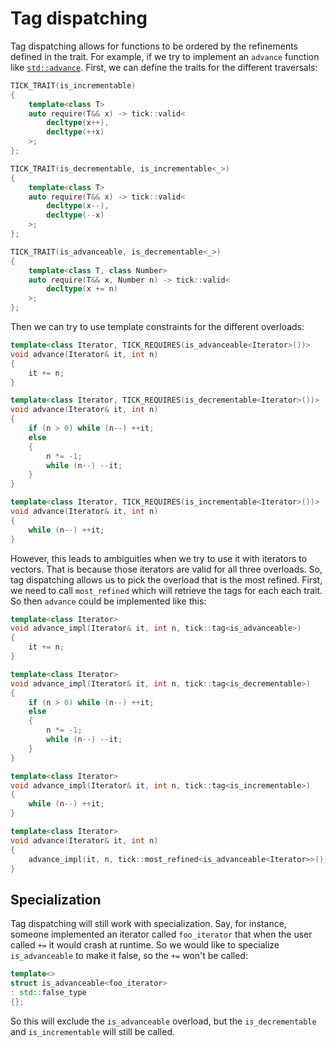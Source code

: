 Tag dispatching
===============

Tag dispatching allows for functions to be ordered by the refinements defined in the trait. For example, if we try to implement an `advance` function like [`std::advance`](http://en.cppreference.com/w/cpp/iterator/advance). First, we can define the traits for the different traversals:

```cpp
TICK_TRAIT(is_incrementable)
{
    template<class T>
    auto require(T&& x) -> tick::valid<
        decltype(x++),
        decltype(++x)
    >;
};

TICK_TRAIT(is_decrementable, is_incrementable<_>)
{
    template<class T>
    auto require(T&& x) -> tick::valid<
        decltype(x--),
        decltype(--x)
    >;
};

TICK_TRAIT(is_advanceable, is_decrementable<_>)
{
    template<class T, class Number>
    auto require(T&& x, Number n) -> tick::valid<
        decltype(x += n)
    >;
};
```

Then we can try to use template constraints for the different overloads:

```cpp
template<class Iterator, TICK_REQUIRES(is_advanceable<Iterator>())>
void advance(Iterator& it, int n)
{
    it += n;
}

template<class Iterator, TICK_REQUIRES(is_decrementable<Iterator>())>
void advance(Iterator& it, int n)
{
    if (n > 0) while (n--) ++it;
    else 
    {
        n *= -1;
        while (n--) --it;
    }
}

template<class Iterator, TICK_REQUIRES(is_incrementable<Iterator>())>
void advance(Iterator& it, int n)
{
    while (n--) ++it;
}
```

However, this leads to ambiguities when we try to use it with iterators to vectors. That is because those iterators are valid for all three overloads. So, tag dispatching allows us to pick the overload that is the most refined. First, we need to call `most_refined` which will retrieve the tags for each each trait. So then `advance` could be implemented like this:

```cpp
template<class Iterator>
void advance_impl(Iterator& it, int n, tick::tag<is_advanceable>)
{
    it += n;
}

template<class Iterator>
void advance_impl(Iterator& it, int n, tick::tag<is_decrementable>)
{
    if (n > 0) while (n--) ++it;
    else 
    {
        n *= -1;
        while (n--) --it;
    }
}

template<class Iterator>
void advance_impl(Iterator& it, int n, tick::tag<is_incrementable>)
{
    while (n--) ++it;
}

template<class Iterator>
void advance(Iterator& it, int n)
{
    advance_impl(it, n, tick::most_refined<is_advanceable<Iterator>>());
}
```

Specialization
--------------

Tag dispatching will still work with specialization. Say, for instance, someone implemented an iterator called `foo_iterator` that when the user called `+=` it would crash at runtime. So we would like to specialize `is_advanceable` to make it false, so the `+=` won't be called:

```cpp
template<>
struct is_advanceable<foo_iterator>
: std::false_type
{};
```

So this will exclude the `is_advanceable` overload, but the `is_decrementable` and `is_incrementable` will still be called.
